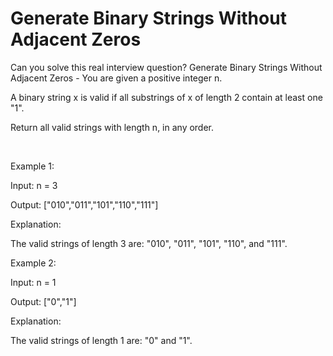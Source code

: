 # Generate Binary Strings Without Adjacent Zeros

Can you solve this real interview question? Generate Binary Strings Without Adjacent Zeros - You are given a positive integer n.

A binary string x is valid if all substrings of x of length 2 contain at least one "1".

Return all valid strings with length n, in any order.

 

Example 1:

Input: n = 3

Output: ["010","011","101","110","111"]

Explanation:

The valid strings of length 3 are: "010", "011", "101", "110", and "111".

Example 2:

Input: n = 1

Output: ["0","1"]

Explanation:

The valid strings of length 1 are: "0" and "1".